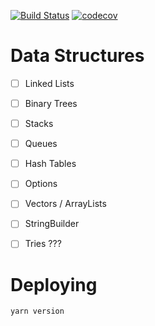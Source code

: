 [![Build Status](https://travis-ci.org/kristen/data-structures.svg?branch=master)](https://travis-ci.org/kristen/data-structures) [![codecov](https://codecov.io/gh/kristen/data-structures/branch/master/graph/badge.svg)](https://codecov.io/gh/kristen/data-structures)

# Data Structures

- [ ] Linked Lists
- [ ] Binary Trees
- [ ] Stacks
- [ ] Queues
- [ ] Hash Tables
- [ ] Options
- [ ] Vectors / ArrayLists
- [ ] StringBuilder
- [ ] Tries ???


# Deploying

`yarn version`
